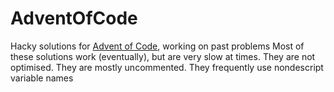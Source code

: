 # AdventOfCode
Hacky solutions for [Advent of Code](https://adventofcode.com), working on past problems
Most of these solutions work (eventually), but are very slow at times. They are not optimised. They are mostly uncommented. They frequently use nondescript variable names
